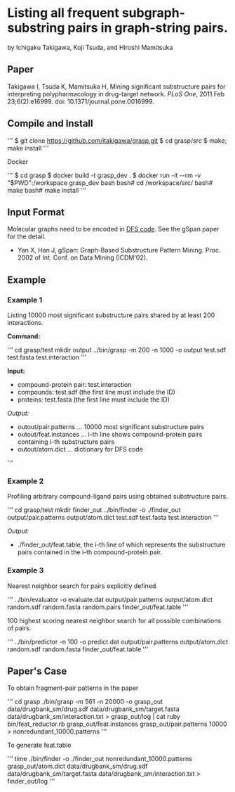 # Listing all frequent subgraph-substring pairs in graph-string pairs.

by Ichigaku Takigawa, Koji Tsuda, and Hiroshi Mamitsuka

## Paper

Takigawa I, Tsuda K, Mamitsuka H, 
Mining significant substructure pairs for interpreting polypharmacology in drug-target network. *PLoS One*, 2011 Feb 23;6(2):e16999.  doi: 10.1371/journal.pone.0016999.

## Compile and Install


'''
$ git clone https://github.com/itakigawa/grasp.git
$ cd grasp/src
$ make; make install
'''

Docker

'''
$ cd grasp
$ docker build -t grasp_dev .
$ docker run -it --rm  -v "$PWD":/workspace grasp_dev bash
bash# cd /workspace/src/
bash# make
bash# make install
'''

## Input Format

Molecular graphs need to be encoded in [DFS code](HowToReadDFSCode.txt). See the gSpan paper for the detail. 

- Yan X, Han J, gSpan: Graph-Based Substructure Pattern Mining. Proc. 2002 of Int. Conf. on Data Mining (ICDM'02).

## Example


### Example 1

Listing 10000 most significant substructure pairs shared by at least 200 interactions.

**Command:**

'''
cd grasp/test
mkdir output
../bin/grasp -m 200 -n 1000 -o output test.sdf test.fasta test.interaction 
'''

**Input:**   
- compound-protein pair: test.interaction
- compounds: test.sdf (the first line must include the ID)
- proteins: test.fasta (the first line must include the ID)

*Output:*
- outout/pair.patterns   ... 10000 most significant substructure pairs
- outout/feat.instances  ... i-th line shows compound-protein pairs containing i-th substructure pairs
- outout/atom.dict ... dictionary for DFS code

'''

### Example 2

Profiling arbitrary compound-ligand pairs using obtained substructure pairs.

'''
cd grasp/test
mkdir finder_out
../bin/finder -o ./finder_out output/pair.patterns output/atom.dict test.sdf test.fasta test.interaction
'''

*Output:*
- ./finder_out/feat.table, the i-th line of which represents the substructure pairs contained in the i-th compound-protein pair.

### Example 3

Nearest neighbor search for pairs explicitly defined.

'''
../bin/evaluator -o evaluate.dat output/pair.patterns output/atom.dict random.sdf random.fasta random.pairs finder_out/feat.table
'''

100 highest scoring nearest neighbor search for all possible combinations of pairs.

'''
../bin/predictor -n 100 -o predict.dat output/pair.patterns output/atom.dict random.sdf random.fasta finder_out/feat.table
'''


## Paper's Case

To obtain fragment-pair patterns in the paper

'''
cd grasp
./bin/grasp -m 561 -n 20000 -o grasp_out data/drugbank_sm/drug.sdf data/drugbank_sm/target.fasta data/drugbank_sm/interaction.txt > grasp_out/log | cat
ruby bin/feat_reductor.rb grasp_out/feat.instances grasp_out/pair.patterns 10000 > nonredundant_10000.patterns
'''

To generate feat.table

'''
time ./bin/finder -o ./finder_out nonredundant_10000.patterns grasp_out/atom.dict data/drugbank_sm/drug.sdf data/drugbank_sm/target.fasta data/drugbank_sm/interaction.txt > finder_out/log
'''
